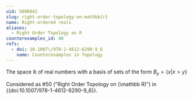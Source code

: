 ```yaml
---
uid: S000042
slug: right-order-topology-on-mathbb{r}
name: Right-ordered reals
aliases:
  - Right Order Topology on R
counterexamples_id: 48
refs:
  - doi: 10.1007\/978-1-4612-6290-9_6
    name: Counterexamples in Topology
---
```

The space $\mathbb{R}$ of real numbers with a basis of sets of the form
$B_y=\{x|x>y\}$

Considered as #50 ("Right Order Topology on \(\mathbb R\)")
in {{doi:10.1007\/978-1-4612-6290-9_6}}.
